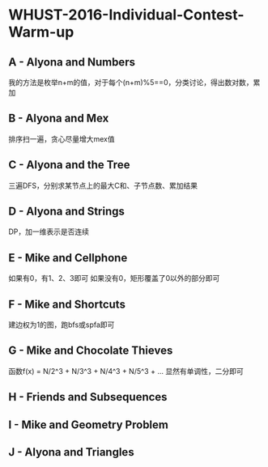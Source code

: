 # WHUST-2016-Individual-Contest-Warm-up

## A - Alyona and Numbers
我的方法是枚举n+m的值，对于每个(n+m)%5==0，分类讨论，得出数对数，累加

## B - Alyona and Mex
排序扫一遍，贪心尽量增大mex值

## C - Alyona and the Tree
三遍DFS，分别求某节点上的最大C和、子节点数、累加结果

## D - Alyona and Strings
DP，加一维表示是否连续

## E - Mike and Cellphone
如果有0，有1、2、3即可
如果没有0，矩形覆盖了0以外的部分即可

## F - Mike and Shortcuts
建边权为1的图，跑bfs或spfa即可

## G - Mike and Chocolate Thieves
函数f(x) = N/2^3 + N/3^3 + N/4^3 + N/5^3 + ...
显然有单调性，二分即可

## H - Friends and Subsequences

## I - Mike and Geometry Problem

## J - Alyona and Triangles
